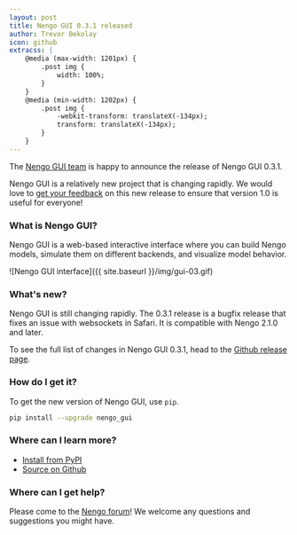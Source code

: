 ```yaml
---
layout: post
title: Nengo GUI 0.3.1 released
author: Trevor Bekolay
icon: github
extracss: |
    @media (max-width: 1201px) {
        .post img {
            width: 100%;
        }
    }
    @media (min-width: 1202px) {
        .post img {
            -webkit-transform: translateX(-134px);
            transform: translateX(-134px);
        }
    }
---
```


The [Nengo GUI team](https://www.nengo.ai/people.html)
is happy to announce the release of Nengo GUI 0.3.1.

Nengo GUI is a relatively new project that is changing rapidly.
We would love to
[get your feedback](https://github.com/nengo/nengo_gui/issues)
on this new release
to ensure that version 1.0 is useful for everyone!

### What is Nengo GUI?

Nengo GUI is a web-based interactive interface
where you can build Nengo models,
simulate them on different backends,
and visualize model behavior.

![Nengo GUI interface]({{ site.baseurl }}/img/gui-03.gif)

### What's new?

Nengo GUI is still changing rapidly.
The 0.3.1 release is a bugfix release
that fixes an issue with websockets in Safari.
It is compatible with Nengo 2.1.0 and later.

To see the full list of changes in Nengo GUI 0.3.1, head to the
[Github release page](https://github.com/nengo/nengo_gui/releases/tag/v0.3.1).

### How do I get it?

To get the new version of Nengo GUI, use `pip`.

```bash
pip install --upgrade nengo_gui
```

### Where can I learn more?

- [Install from PyPI](https://pypi.python.org/pypi/nengo_gui)
- [Source on Github](https://github.com/nengo/nengo_gui)

### Where can I get help?

Please come to the [Nengo forum](https://forum.nengo.ai/c/visualization)!
We welcome any questions and suggestions you might have.
